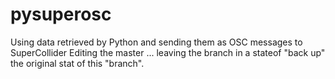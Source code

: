 # pysuperosc
Using data retrieved by Python and sending them as OSC messages to SuperCollider 
Editing the master ... leaving the branch in a stateof "back up" the original stat of this "branch".
